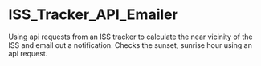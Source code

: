 # ISS_Tracker_API_Emailer
Using api requests from an ISS tracker to calculate the near vicinity of the ISS and email out a notification. Checks the sunset, sunrise hour using an api request.
